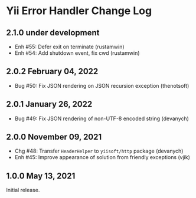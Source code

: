 # Yii Error Handler Change Log

## 2.1.0 under development

- Enh #55: Defer exit on terminate (rustamwin)
- Enh #54: Add shutdown event, fix cwd (rustamwin)

## 2.0.2 February 04, 2022

- Bug #50: Fix JSON rendering on JSON recursion exception (thenotsoft)

## 2.0.1 January 26, 2022

- Bug #49: Fix JSON rendering of non-UTF-8 encoded string (devanych)

## 2.0.0 November 09, 2021

- Chg #48: Transfer `HeaderHelper` to `yiisoft/http` package (devanych)
- Enh #45: Improve appearance of solution from friendly exceptions (vjik)

## 1.0.0 May 13, 2021

Initial release.
